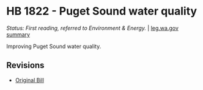 # HB 1822 - Puget Sound water quality
*Status: First reading, referred to Environment & Energy.* | [leg.wa.gov summary](https://app.leg.wa.gov/billsummary?BillNumber=1822&Year=2021)

Improving Puget Sound water quality.

## Revisions
* [Original Bill](1/)